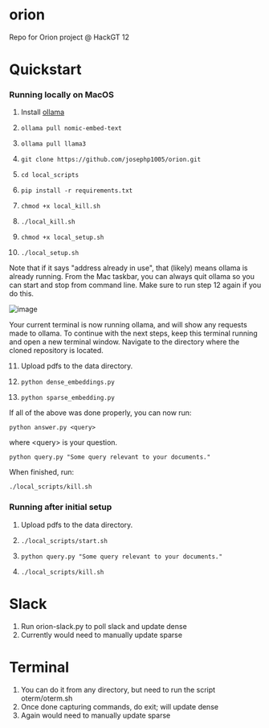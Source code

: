 # orion
Repo for Orion project @ HackGT 12

# Quickstart

### Running locally on MacOS

1. Install [ollama](https://ollama.com/)
2. ```
   ollama pull nomic-embed-text
   ```
3. ```
   ollama pull llama3
   ```
4. ```
   git clone https://github.com/josephp1005/orion.git
   ```
5. ```
   cd local_scripts
   ```
6. ```
   pip install -r requirements.txt
   ```
7. ```
   chmod +x local_kill.sh
   ```
8. ```
   ./local_kill.sh
   ```
9. ```
   chmod +x local_setup.sh
   ```
10. ```
    ./local_setup.sh
    ```
    
Note that if it says "address already in use", that (likely) means ollama is already running. From the Mac taskbar, you can always quit ollama so you can start and stop from command line. Make sure to run step 12 again if you do this.

![image](https://github.com/AD1616/HPC-Training-AI/assets/64157584/2547e651-3ee8-47bf-ba83-4e4eca0764e9)

Your current terminal is now running ollama, and will show any requests made to ollama. To continue with the next steps, keep this terminal running and open a new terminal window. Navigate to the directory where the cloned repository is located.

11. Upload pdfs to the data directory. 
12. ```
    python dense_embeddings.py
    ```
13. ```
    python sparse_embedding.py
    ```
    
If all of the above was done properly, you can now run:

```
python answer.py <query>
```

where \<query\> is your question.

```
python query.py "Some query relevant to your documents." 
```

When finished, run:

```
./local_scripts/kill.sh
```

### Running after initial setup

1. Upload pdfs to the data directory. 
2. ```
   ./local_scripts/start.sh
   ```
3. ```
   python query.py "Some query relevant to your documents." 
   ```
4. ```
   ./local_scripts/kill.sh
   ```

# Slack
1. Run orion-slack.py to poll slack and update dense
2. Currently would need to manually update sparse

# Terminal
1. You can do it from any directory, but need to run the script oterm/oterm.sh
2. Once done capturing commands, do exit; will update dense
3. Again would need to manually update sparse



